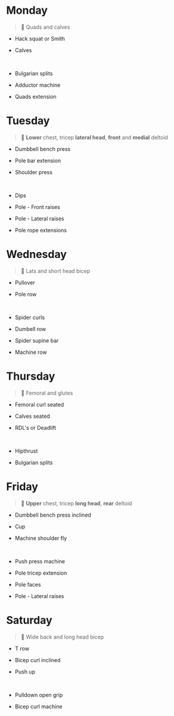 # Monday

> 🍗 Quads and calves

- Hack squat or Smith
- Calves

  <br />

- Bulgarian splits
- Adductor machine
- Quads extension

# Tuesday

> 🍒 **Lower** chest, tricep **lateral head**, **front** and **medial** deltoid

- Dumbbell bench press
- Pole bar extension
- Shoulder press

  <br />

- Dips
- Pole - Front raises
- Pole - Lateral raises
- Pole rope extensions

# Wednesday

> 🐫 Lats and short head bicep

- Pullover
- Pole row

  <br />

- Spider curls
- Dumbell row
- Spider supine bar
- Machine row

# Thursday

> 🍗 Femoral and glutes

- Femoral curl seated
- Calves seated
- RDL's or Deadlift

  <br />

- Hipthrust
- Bulgarian splits

# Friday

> 🍒 **Upper** chest, tricep **long head**, **rear** deltoid

- Dumbbell bench press inclined
- Cup
- Machine shoulder fly

  <br />

- Push press machine
- Pole tricep extension
- Pole faces
- Pole - Lateral raises

# Saturday

> 🐫 Wide back and long head bicep

- T row
- Bicep curl inclined
- Push up

  <br />

- Pulldown open grip
- Bicep curl machine
